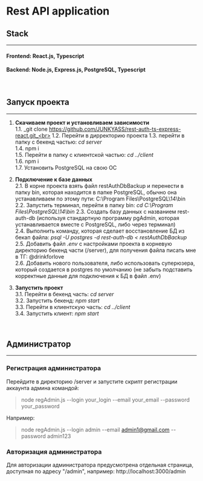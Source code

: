 # Rest API application

## Stack
___

#### **Frontend**: React.js, Typescript

#### **Backend**: Node.js, Express.js, PostgreSQL, Typescript

<br>

## Запуск проекта
___
1. __Скачиваем проект и установливаем зависимости__ <br>
  1.1. _git clone https://github.com/JUNKYASS/rest-auth-ts-express-react.git_<br>
  1.2. Перейти в дирректорию проекта
  1.3. перейти в папку с бекенд частью: _cd server_<br>
  1.4. npm i<br>
  1.5. Перейти в папку с клиентской частью: _cd ../client_<br>
  1.6. npm i<br>
  1.7. Установить PostgreSQL на свою ОС<br>

2. __Подключение к базе данных__<br>
  2.1. В корне проекта взять файл restAuthDbBackup и перенести в папку bin, которая находится в папке PostgreSQL, обычно она устанавливаем по этому пути: C:\Program Files\PostgreSQL\14\bin<br>
  2.2. Запустить терминал, перейти в папку bin: _cd C:\Program Files\PostgreSQL\14\bin_
  2.3. Создать базу данных с названием rest-auth-db (используя стандартную программу pgAdmin, которая устанавливается вместе с PostgreSQL, либо через терминал)<br>
  2.4. Выполнить команду, которая сделает восстановление БД из бекап файла: _psql -U postgres -d rest-auth-db < restAuthDbBackup_<br>
  2.5. Добавить файл _.env_ с настройками проекта в корневую директорию бекенд части (/server), для получения файла писать мне в ТГ: @drinkforlove<br>
  2.6. Добавить нового пользователя, либо использовать суперюзера, который создается в postgres по умолчанию (не забыть подставить корректные данные для подключения к БД в файл .env)<br>

3. __Запустить проект__<br>
  3.1. Перейти в бекенд часть: _cd server_<br>
  3.2. Запустить бекенд: _npm start_<br>
  3.3. Перейти в клиентскую часть: _cd ../client_<br>
  3.4. Запустить клиент: _npm start_<br>

<br>

## Администратор

___

### __Регистрация администратора__

Перейдите в директорию /server и запустите скрипт регистрации аккаунта админа командой:

> node regAdmin.js --login your_login --email your_email --password your_password


Например:<br>
> node regAdmin.js --login admin --email admin1@gmail.com --password admin123


### __Авторизация администратора__
Для авторизации администратора предусмотрена отдельная страница, доступная по адресу "/admin", например: http://localhost:3000/admin

